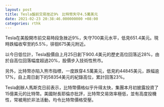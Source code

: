 ```yaml
---
layout: post
title: Tesla盤前交易挫近9%　比特幣失守4.5萬美元
date: 2021-02-23 20:38:46.000000000 +08:00
categories: rthk
---
```


Tesla在美股開市前交易時段急挫近9%，失守700美元水平，低見651.4美元。現時跌幅收窄至約5.5%，徘徊675美元附近。

以今日低位計，Tesla股價自上月25日創下900.4美元的歷史高位回落近28%，由於自高位回落幅度超過20%，股價步入技術性熊市。

另外，比特幣亦陷入熊市指標，一度跌穿4.5萬美元，低見約44845美元，跌幅逾17%，自上周日創下的58354美元的紀錄高位，累計回落23%。

Tesla創辦人馬斯克日前表示，比特幣價格似乎升得太快，集團本月初披露投資了15億美元的比特幣。美國財長耶倫亦批評，比特幣交易效率極低，並有高度投機性，常被用於非法活動，均令比特幣價格受壓。
